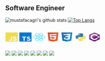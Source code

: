 Software Engineer
--------------------------------------------------------------------------------------------------------------------------------------------
![mustafacagri's github stats](https://github-readme-stats.vercel.app/api?username=emre-cavus&show_icons=true&theme=gotham&locale=tr)
[![Top Langs ](https://github-readme-stats.vercel.app/api/top-langs/?username=emre-cavus&layout=compact&theme=gotham)](https://github.com/emre-cavus/github-readme-stats)


<div style="display: inline_block"><br>
  <img align="center" alt="Rafa-Js" height="30" width="40" src="https://raw.githubusercontent.com/devicons/devicon/master/icons/javascript/javascript-plain.svg">
  <img align="center" alt="Rafa-Ts" height="30" width="40" src="https://raw.githubusercontent.com/devicons/devicon/master/icons/typescript/typescript-plain.svg">
  <img align="center" alt="Rafa-React" height="30" width="40" src="https://raw.githubusercontent.com/devicons/devicon/master/icons/react/react-original.svg">
  <img align="center" alt="Rafa-HTML" height="30" width="40" src="https://raw.githubusercontent.com/devicons/devicon/master/icons/html5/html5-original.svg">
  <img align="center" alt="Rafa-CSS" height="30" width="40" src="https://raw.githubusercontent.com/devicons/devicon/master/icons/css3/css3-original.svg">
  <img align="center" alt="Rafa-Python" height="30" width="40" src="https://raw.githubusercontent.com/devicons/devicon/master/icons/python/python-original.svg">
  <img align="center" alt="Rafa-Csharp" height="30" width="40" src="https://raw.githubusercontent.com/devicons/devicon/master/icons/csharp/csharp-original.svg">
  <!--
<img align="right" alt="Rafa-pic" height="150" style="border-radius:50px;" src="https://user-images.githubusercontent.com/112582013/218698508-636eca0c-e6d8-4583-b22d-11e551ade77b.png">-->
</div>
  
  ##
 
<div> 
  <a href="https://www.youtube.com/channel/UCStE5LCCw7ayjfYixbTaopA" target="_blank"><img src="https://img.shields.io/badge/YouTube-FF0000?style=for-the-badge&logo=youtube&logoColor=white" target="_blank"></a>
  <a href="https://instagram.com/emredersiniz.dev" target="_blank"><img src="https://img.shields.io/badge/-Instagram-%23E4405F?style=for-the-badge&logo=instagram&logoColor=white" target="_blank"></a>
 	<a href="https://www.twitch.tv/jespster" target="_blank"><img src="https://img.shields.io/badge/Twitch-9146FF?style=for-the-badge&logo=twitch&logoColor=white" target="_blank"></a><!--
 <a href="https://discord.gg/wagxzStdcR" target="_blank"><img src="https://img.shields.io/badge/Discord-7289DA?style=for-the-badge&logo=discord&logoColor=white" target="_blank"></a> -->
  <a href = "mailto:contatorafaballerini@gmail.com"><img src="https://img.shields.io/badge/-Gmail-%23333?style=for-the-badge&logo=gmail&logoColor=white" target="_blank"></a>
  <a href="https://twitter.com/emreddersiniz" target="_blank"><img src="https://img.shields.io/badge/Twitter-1DA1F2?style=for-the-badge&logo=twitter&logoColor=white" target="_blank"></a> 
  <a href="https://open.spotify.com/user/zpccm2txqz2vzt7djielsbtrc" target="_blank"><img src="https://img.shields.io/badge/Spotify-1ED760?&style=for-the-badge&logo=spotify&logoColor=white" target="_blank"></a>
  <a href=" https://steamcommunity.com/id/JesPster" target="_blank"><img src="https://img.shields.io/badge/Steam-000000?style=for-the-badge&logo=steam&logoColor=white" target="_blank"></a>
  <a href="https://github.com/emre-cavus" target="_blank"><img src="https://img.shields.io/badge/GitHub-100000?style=for-the-badge&logo=github&logoColor=white" target="_blank"></a>
  
</div>
<!--
Language is english (note: translate translated slightly wrong) ↓ <br>
Hi, I'm @emre-cavus, I'm interested in coding, frontend and backend development, using programs like photoshop or making ardunio projects or preparing the codes of strange projects that come to my mind and every field in the world where I can contribute on behalf of technology. 
Although we live in the information age right now, I see a lot of ignorant people and I know that this can be fixed with technology. At the moment I know various languages such as C#, Javascript, Html, Css, Python in some or good ways, I am curious about Kotlin and Typescript, I try to learn them, then I want to contribute to the technology community with what I have learned, if anyone wants to reach me, I will leave my e-mail at the bottom, thank you.

ps: I've been writing code since 2019, but I opened my github account in 2022 and started using it actively.

--------------------------------------------------------------------------------------------------------------------------------------------
Language is turkish
Selam, ben @emre-cavus , ben kodlamayla, frontend ve backend geliştirmeyle, photoshop gibi programları kullanmak ile veya ardunio projeleri yapmakla yada aklıma gelen garip projelerin kodlarını hazırlamakla ve dünyada teknoloji adına katkıda bulunabileceğim her alanla ilgileniyorum.

Şu an bilgi çağında yaşamamıza rağmen bir çok bilgisiz insan görüyorum ve bunun da teknoloji ile düzeltilebileceğini biliyorum şu anda C#, Javascript, Html, Css, Python gibi çeşitli dilleri biraz veya iyi şekillerde biliyorum, Kotlin ve Typescript'e merak saldım onları öğrenmeye çalışıyorum, sonrada bu öğrendiklerimle teknoloji camiasına katkı sağlamak istiyorum, bana ulaşmak isteyen varsa en aşağıya mailimi bırakacağım, teşekkürler.

Çok çılgınlarca okuyan birisiyimdir ve tahmin edersiniz ki çok okuyan çok bilir açıkçası söylemem gerekirse çocukluğumdan beri bilgisayarla aram hep iyi olmuştur,yani anlayacağınız çocukluğumdan beri bilgisayarla iç içe büyüdüm teknoloji ve bilim birbirine karıştırıldığında bence ortaya muhteşem şeyler çıkıyor, açıkçası gerçekten işimi seviyorumi kodlamayı bir şeyler yaratmayı içindeki problemleri çözmeyi ve nihayetinde son haline getirmeyi fakat bunun dışında bir çok yeni teknoloji üzerinde çalışma fikri bana daha cazip geliyor, teknolojiler insanların hayatlarını yıllardır kolaylaştırıyor ve böylede devam edecek, bende bu alanda gerçekten bu tarz işler ve girişimlerde bulunmak bizzat kendi yazdığım kodları bu işlerde görmek isterim, bu beni çok onurlandırır, eğer gerçekten böyle bir eleman arıyorsanız bana aşağıdaki e-mail adresimden ulaşabilirsiniz, teşekkürler.
-->
📩 E-Mail : cavus.emre5563@gmail.com
👤 Emre Cavus J. (last update 2022)
<!--💽 Twitter: https://twitter.com/emree_cavuss-->
